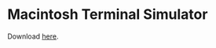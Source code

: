 # Macintosh Terminal Simulator
Download [here](https://github.com/aarikpokras/Mac-Terminal-Simulation/archive/refs/heads/main.zip).
